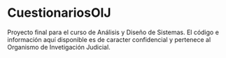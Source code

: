 # CuestionariosOIJ
Proyecto final para el curso de Análisis y Diseño de Sistemas.
El código e información aquí disponible es de caracter confidencial y pertenece al Organismo de Invetigación Judicial.
